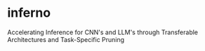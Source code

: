 # inferno
Accelerating Inference for CNN's and LLM's through Transferable Architectures and Task-Specific Pruning
